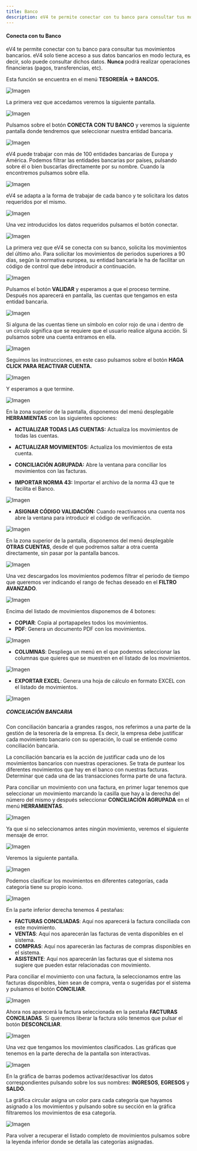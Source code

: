 ```yaml
---
title: Banco
description: eV4 te permite conectar con tu banco para consultar tus movimientos bancarios. eV4 solo tiene acceso a sus datos bancarios en modo lectura, es decir, solo puede consultar dichos datos.
---
```


#### Conecta con tu Banco

eV4 te permite conectar con tu banco para consultar tus movimientos bancarios. eV4 solo tiene acceso a sus datos bancarios en modo lectura, es decir, solo puede consultar dichos datos. **Nunca** podrá realizar operaciones financieras (pagos, transferencias, etc).

Esta función se encuentra en el menú **TESORERÍA → BANCOS.**


![Imagen](../../../assets/tu_empresa/bancoo_1.png)

La primera vez que accedamos veremos la siguiente pantalla.

![Imagen](../../../assets/tu_empresa/bancoo_2.png)

Pulsamos sobre el botón **CONECTA CON TU BANCO** y veremos la siguiente pantalla donde tendremos que seleccionar nuestra entidad bancaria.

![Imagen](../../../assets/tu_empresa/bancoo_3.png)

eV4 puede trabajar con más de 100 entidades bancarias de Europa y América. Podemos filtrar las entidades bancarias por países, pulsando sobre él o bien buscarlas directamente por su nombre. Cuando la encontremos pulsamos sobre ella.

![Imagen](../../../assets/tu_empresa/bancoo_4.png)

eV4 se adapta a la forma de trabajar de cada banco y te solicitara los datos requeridos por el mismo.

![Imagen](../../../assets/tu_empresa/bancoo_5.png)

Una vez introducidos los datos requeridos pulsamos el botón conectar.

![Imagen](../../../assets/tu_empresa/bancoo_6.png)

La primera vez que eV4 se conecta con su banco, solicita los movimientos del último año. Para solicitar los movimientos de periodos superiores a 90 días, según la normativa europea, su entidad bancaria le ha de facilitar un código de control que debe introducir a continuación.

![Imagen](../../../assets/tu_empresa/bancoo_7.png)

Pulsamos el botón **VALIDAR** y esperamos a que el proceso termine. Después nos aparecerá en pantalla, las cuentas que tengamos en esta entidad bancaria.

![Imagen](../../../assets/tu_empresa/bancoo_8.png)

Si alguna de las cuentas tiene un símbolo en color rojo de una i dentro de un círculo significa que se requiere que el usuario realice alguna acción. Si pulsamos sobre una cuenta entramos en ella.

![Imagen](../../../assets/tu_empresa/bancoo_9.png)

Seguimos las instrucciones, en este caso pulsamos sobre el botón **HAGA CLICK PARA REACTIVAR CUENTA.**

![Imagen](../../../assets/tu_empresa/bancoo_10.png)

Y esperamos a que termine.

![Imagen](../../../assets/tu_empresa/bancoo_11.png)

En la zona superior de la pantalla, disponemos del menú desplegable **HERRAMIENTAS** con las siguientes opciones:

- **ACTUALIZAR TODAS LAS CUENTAS:** Actualiza los movimientos de todas las cuentas.


- **ACTUALIZAR MOVIMIENTOS:** Actualiza los movimientos de esta cuenta.

- **CONCILIACIÓN AGRUPADA:** Abre la ventana para conciliar los movimientos con las facturas.

- **IMPORTAR NORMA 43:** Importar el archivo de la norma 43 que te facilita el Banco.

![Imagen](../../../assets/tu_empresa/bancoo_12.png)

- **ASIGNAR CÓDIGO VALIDACIÓN:** Cuando reactivamos una cuenta nos abre la ventana para introducir el código de verificación.

![Imagen](../../../assets/tu_empresa/bancoo_13.png)

En la zona superior de la pantalla, disponemos del menú desplegable **OTRAS CUENTAS**, desde el que podremos saltar a otra cuenta directamente, sin pasar por la pantalla bancos.

![Imagen](../../../assets/tu_empresa/bancoo_14.png)

Una vez descargados los movimientos podemos filtrar el periodo de tiempo que queremos ver indicando el rango de fechas deseado en el **FILTRO AVANZADO**.

![Imagen](../../../assets/tu_empresa/bancoo_15.png)

Encima del listado de movimientos disponemos de 4 botones:

- **COPIAR**: Copia al portapapeles todos los movimientos.
- **PDF**: Genera un documento PDF con los movimientos.

![Imagen](../../../assets/tu_empresa/bancoo_16.png)

- **COLUMNAS**: Despliega un menú en el que podemos seleccionar las columnas que quieres que se muestren en el listado de los movimientos.

![Imagen](../../../assets/tu_empresa/bancoo_17.png)

- **EXPORTAR EXCEL**: Genera una hoja de cálculo en formato EXCEL con el listado de movimientos.

![Imagen](../../../assets/tu_empresa/bancoo_18.png)

##### CONCILIACIÓN BANCARIA
Con conciliación bancaria a grandes rasgos, nos referimos a una parte de la gestión de la tesorería de la empresa. Es decir, la empresa debe justificar cada movimiento bancario con su operación, lo cual se entiende como conciliación bancaria.

La conciliación bancaria es la acción de justificar cada uno de los movimientos bancarios con nuestras operaciones. Se trata de puntear los diferentes movimientos que hay en el banco con nuestras facturas. Determinar que cada una de las transacciones forma parte de una factura.

Para conciliar un movimiento con una factura, en primer lugar tenemos que seleccionar un movimiento marcando la casilla que hay a la derecha del número del mismo y después seleccionar **CONCILIACIÓN AGRUPADA** en el menú **HERRAMIENTAS**.

![Imagen](../../../assets/tu_empresa/bancoo_19.png)

Ya que si no seleccionamos antes ningún movimiento, veremos el siguiente mensaje de error.

![Imagen](../../../assets/tu_empresa/bancoo_20.png)

Veremos la siguiente pantalla.

![Imagen](../../../assets/tu_empresa/bancoo_21.png)

Podemos clasificar los movimientos en diferentes categorías, cada categoría tiene su propio icono.

![Imagen](../../../assets/tu_empresa/bancoo_22.png)

En la parte inferior derecha tenemos 4 pestañas:

- **FACTURAS CONCILIADAS**: Aquí nos aparecerá la factura conciliada con este movimiento.
- **VENTAS**: Aquí nos aparecerán las facturas de venta disponibles en el sistema.
- **COMPRAS**: Aquí nos aparecerán las facturas de compras disponibles en el sistema.
- **ASISTENTE**: Aquí nos aparecerán las facturas que el sistema nos sugiere que pueden estar relacionadas con movimiento.

Para conciliar el movimiento con una factura, la seleccionamos entre las facturas disponibles, bien sean de compra, venta o sugeridas por el sistema y pulsamos el botón **CONCILIAR**.

![Imagen](../../../assets/tu_empresa/bancoo_23.png)

Ahora nos aparecerá la factura seleccionada en la pestaña **FACTURAS CONCILIADAS**. Si queremos liberar la factura sólo tenemos que pulsar el botón **DESCONCILIAR**.

![Imagen](../../../assets/tu_empresa/bancoo_24.png)

Una vez que tengamos los movimientos clasificados. Las gráficas que tenemos en la parte derecha de la pantalla son interactivas.

![Imagen](../../../assets/tu_empresa/bancoo_25.png)

En la gráfica de barras podemos activar/desactivar los datos correspondientes pulsando sobre los sus nombres: **INGRESOS**, **EGRESOS** y **SALDO**.

La gráfica circular asigna un color para cada categoría que hayamos asignado a los movimientos y pulsando sobre su sección en la gráfica filtraremos los movimientos de esa categoría.

![Imagen](../../../assets/tu_empresa/bancoo_26.png)

Para volver a recuperar el listado completo de movimientos pulsamos sobre la leyenda inferior donde se detalla las categorías asignadas.